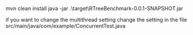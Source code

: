 mvn clean install
java -jar .\target\RTreeBenchmark-0.0.1-SNAPSHOT.jar 

if you want to change the multithread setting 
change the setting in the file src/main/java/com/example/ConcurrentTest.java
